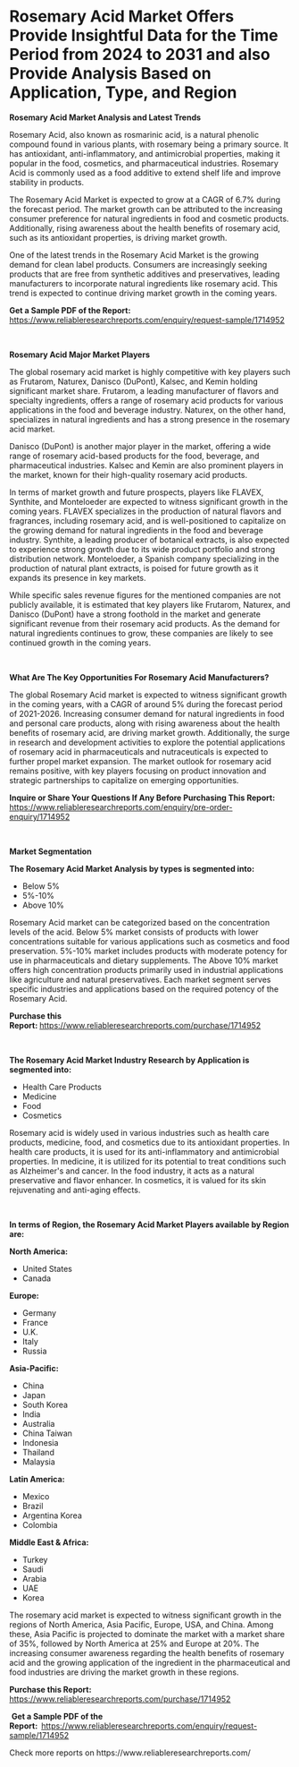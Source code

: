 <p><h1>Rosemary Acid Market Offers Provide Insightful Data for the Time Period from 2024 to 2031 and also Provide Analysis Based on Application, Type, and Region</h1></p><p><strong>Rosemary Acid Market Analysis and Latest Trends</strong></p>
<p><p>Rosemary Acid, also known as rosmarinic acid, is a natural phenolic compound found in various plants, with rosemary being a primary source. It has antioxidant, anti-inflammatory, and antimicrobial properties, making it popular in the food, cosmetics, and pharmaceutical industries. Rosemary Acid is commonly used as a food additive to extend shelf life and improve stability in products.</p><p>The Rosemary Acid Market is expected to grow at a CAGR of 6.7% during the forecast period. The market growth can be attributed to the increasing consumer preference for natural ingredients in food and cosmetic products. Additionally, rising awareness about the health benefits of rosemary acid, such as its antioxidant properties, is driving market growth.</p><p>One of the latest trends in the Rosemary Acid Market is the growing demand for clean label products. Consumers are increasingly seeking products that are free from synthetic additives and preservatives, leading manufacturers to incorporate natural ingredients like rosemary acid. This trend is expected to continue driving market growth in the coming years.</p></p>
<p><strong>Get a Sample PDF of the Report:&nbsp;</strong> <a href="https://www.reliableresearchreports.com/enquiry/request-sample/1714952">https://www.reliableresearchreports.com/enquiry/request-sample/1714952</a></p>
<p>&nbsp;</p>
<p><strong>Rosemary Acid Major Market Players</strong></p>
<p><p>The global rosemary acid market is highly competitive with key players such as Frutarom, Naturex, Danisco (DuPont), Kalsec, and Kemin holding significant market share. Frutarom, a leading manufacturer of flavors and specialty ingredients, offers a range of rosemary acid products for various applications in the food and beverage industry. Naturex, on the other hand, specializes in natural ingredients and has a strong presence in the rosemary acid market. </p><p>Danisco (DuPont) is another major player in the market, offering a wide range of rosemary acid-based products for the food, beverage, and pharmaceutical industries. Kalsec and Kemin are also prominent players in the market, known for their high-quality rosemary acid products.</p><p>In terms of market growth and future prospects, players like FLAVEX, Synthite, and Monteloeder are expected to witness significant growth in the coming years. FLAVEX specializes in the production of natural flavors and fragrances, including rosemary acid, and is well-positioned to capitalize on the growing demand for natural ingredients in the food and beverage industry. Synthite, a leading producer of botanical extracts, is also expected to experience strong growth due to its wide product portfolio and strong distribution network. Monteloeder, a Spanish company specializing in the production of natural plant extracts, is poised for future growth as it expands its presence in key markets.</p><p>While specific sales revenue figures for the mentioned companies are not publicly available, it is estimated that key players like Frutarom, Naturex, and Danisco (DuPont) have a strong foothold in the market and generate significant revenue from their rosemary acid products. As the demand for natural ingredients continues to grow, these companies are likely to see continued growth in the coming years.</p></p>
<p>&nbsp;</p>
<p><strong>What Are The Key Opportunities For Rosemary Acid Manufacturers?</strong></p>
<p><p>The global Rosemary Acid market is expected to witness significant growth in the coming years, with a CAGR of around 5% during the forecast period of 2021-2026. Increasing consumer demand for natural ingredients in food and personal care products, along with rising awareness about the health benefits of rosemary acid, are driving market growth. Additionally, the surge in research and development activities to explore the potential applications of rosemary acid in pharmaceuticals and nutraceuticals is expected to further propel market expansion. The market outlook for rosemary acid remains positive, with key players focusing on product innovation and strategic partnerships to capitalize on emerging opportunities.</p></p>
<p><strong>Inquire or Share Your Questions If Any Before Purchasing This Report:</strong> <a href="https://www.reliableresearchreports.com/enquiry/pre-order-enquiry/1714952">https://www.reliableresearchreports.com/enquiry/pre-order-enquiry/1714952</a></p>
<p>&nbsp;</p>
<p><strong>Market Segmentation</strong></p>
<p><strong>The Rosemary Acid Market Analysis by types is segmented into:</strong></p>
<p><ul><li>Below 5%</li><li>5%-10%</li><li>Above 10%</li></ul></p>
<p><p>Rosemary Acid market can be categorized based on the concentration levels of the acid. Below 5% market consists of products with lower concentrations suitable for various applications such as cosmetics and food preservation. 5%-10% market includes products with moderate potency for use in pharmaceuticals and dietary supplements. The Above 10% market offers high concentration products primarily used in industrial applications like agriculture and natural preservatives. Each market segment serves specific industries and applications based on the required potency of the Rosemary Acid.</p></p>
<p><strong>Purchase this Report:&nbsp;</strong><a href="https://www.reliableresearchreports.com/purchase/1714952">https://www.reliableresearchreports.com/purchase/1714952</a></p>
<p>&nbsp;</p>
<p><strong>The Rosemary Acid Market Industry Research by Application is segmented into:</strong></p>
<p><ul><li>Health Care Products</li><li>Medicine</li><li>Food</li><li>Cosmetics</li></ul></p>
<p><p>Rosemary acid is widely used in various industries such as health care products, medicine, food, and cosmetics due to its antioxidant properties. In health care products, it is used for its anti-inflammatory and antimicrobial properties. In medicine, it is utilized for its potential to treat conditions such as Alzheimer's and cancer. In the food industry, it acts as a natural preservative and flavor enhancer. In cosmetics, it is valued for its skin rejuvenating and anti-aging effects.</p></p>
<p>&nbsp;</p>
<p><strong>In terms of Region, the Rosemary Acid Market Players available by Region are:</strong></p>
<p>
    <p> <strong> North America: </strong>
        <ul>
            <li>United States</li>
            <li>Canada</li>
        </ul>
        </p> 
    <p> <strong> Europe: </strong>
        <ul>
            <li>Germany</li>
            <li>France</li>
            <li>U.K.</li>
            <li>Italy</li>
            <li>Russia</li>
        </ul>
        </p> 
    <p> <strong> Asia-Pacific: </strong>
        <ul>
            <li>China</li>
            <li>Japan</li>
            <li>South Korea</li>
            <li>India</li>
            <li>Australia</li>
            <li>China Taiwan</li>
            <li>Indonesia</li>
            <li>Thailand</li>
            <li>Malaysia</li>
        </ul>
        </p> 
    <p> <strong> Latin America: </strong>
        <ul>
            <li>Mexico</li>
            <li>Brazil</li>
            <li>Argentina Korea</li>
            <li>Colombia</li>
        </ul>
        </p> 
    <p> <strong> Middle East & Africa: </strong>
        <ul>
            <li>Turkey</li>
            <li>Saudi</li>
            <li>Arabia</li>
            <li>UAE</li>
            <li>Korea</li>
        </ul>
    </p>
    </p>
<p><p>The rosemary acid market is expected to witness significant growth in the regions of North America, Asia Pacific, Europe, USA, and China. Among these, Asia Pacific is projected to dominate the market with a market share of 35%, followed by North America at 25% and Europe at 20%. The increasing consumer awareness regarding the health benefits of rosemary acid and the growing application of the ingredient in the pharmaceutical and food industries are driving the market growth in these regions.</p></p>
<p><strong>Purchase this Report: </strong><a href="https://www.reliableresearchreports.com/purchase/1714952">https://www.reliableresearchreports.com/purchase/1714952</a></p>
<p>&nbsp;<strong>Get a Sample PDF of the Report:&nbsp;&nbsp;</strong><a href="https://www.reliableresearchreports.com/enquiry/request-sample/1714952">https://www.reliableresearchreports.com/enquiry/request-sample/1714952</a></p>
<p><strong></strong></p>
<p>Check more reports on https://www.reliableresearchreports.com/</p>